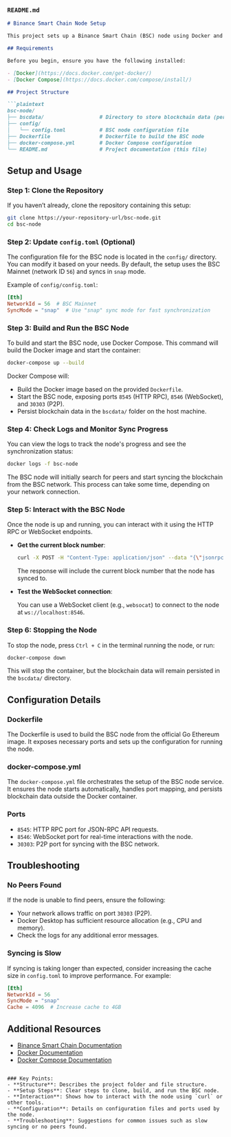 ### `README.md`

```markdown
# Binance Smart Chain Node Setup

This project sets up a Binance Smart Chain (BSC) node using Docker and Docker Compose. The setup includes configuration for running the BSC node with a persistent data directory, automatic restarts, and support for HTTP and WebSocket connections.

## Requirements

Before you begin, ensure you have the following installed:

- [Docker](https://docs.docker.com/get-docker/)
- [Docker Compose](https://docs.docker.com/compose/install/)

## Project Structure

```plaintext
bsc-node/
├── bscdata/                  # Directory to store blockchain data (persisted outside the container)
├── config/
│   └── config.toml           # BSC node configuration file
├── Dockerfile                # Dockerfile to build the BSC node
├── docker-compose.yml        # Docker Compose configuration
└── README.md                 # Project documentation (this file)
```

## Setup and Usage

### Step 1: Clone the Repository

If you haven’t already, clone the repository containing this setup:

```bash
git clone https://your-repository-url/bsc-node.git
cd bsc-node
```

### Step 2: Update `config.toml` (Optional)

The configuration file for the BSC node is located in the `config/` directory. You can modify it based on your needs. By default, the setup uses the BSC Mainnet (network ID `56`) and syncs in `snap` mode.

Example of `config/config.toml`:

```toml
[Eth]
NetworkId = 56  # BSC Mainnet
SyncMode = "snap"  # Use "snap" sync mode for fast synchronization
```

### Step 3: Build and Run the BSC Node

To build and start the BSC node, use Docker Compose. This command will build the Docker image and start the container:

```bash
docker-compose up --build
```

Docker Compose will:
- Build the Docker image based on the provided `Dockerfile`.
- Start the BSC node, exposing ports `8545` (HTTP RPC), `8546` (WebSocket), and `30303` (P2P).
- Persist blockchain data in the `bscdata/` folder on the host machine.

### Step 4: Check Logs and Monitor Sync Progress

You can view the logs to track the node's progress and see the synchronization status:

```bash
docker logs -f bsc-node
```

The BSC node will initially search for peers and start syncing the blockchain from the BSC network. This process can take some time, depending on your network connection.

### Step 5: Interact with the BSC Node

Once the node is up and running, you can interact with it using the HTTP RPC or WebSocket endpoints.

- **Get the current block number**:
  
  ```bash
  curl -X POST -H "Content-Type: application/json" --data "{\"jsonrpc\":\"2.0\",\"method\":\"eth_blockNumber\",\"params\":[],\"id\":1}" http://localhost:8545
  ```

  The response will include the current block number that the node has synced to.

- **Test the WebSocket connection**:

  You can use a WebSocket client (e.g., `websocat`) to connect to the node at `ws://localhost:8546`.

### Step 6: Stopping the Node

To stop the node, press `Ctrl + C` in the terminal running the node, or run:

```bash
docker-compose down
```

This will stop the container, but the blockchain data will remain persisted in the `bscdata/` directory.

## Configuration Details

### Dockerfile

The Dockerfile is used to build the BSC node from the official Go Ethereum image. It exposes necessary ports and sets up the configuration for running the node.

### docker-compose.yml

The `docker-compose.yml` file orchestrates the setup of the BSC node service. It ensures the node starts automatically, handles port mapping, and persists blockchain data outside the Docker container.

### Ports

- `8545`: HTTP RPC port for JSON-RPC API requests.
- `8546`: WebSocket port for real-time interactions with the node.
- `30303`: P2P port for syncing with the BSC network.

## Troubleshooting

### No Peers Found

If the node is unable to find peers, ensure the following:
- Your network allows traffic on port `30303` (P2P).
- Docker Desktop has sufficient resource allocation (e.g., CPU and memory).
- Check the logs for any additional error messages.

### Syncing is Slow

If syncing is taking longer than expected, consider increasing the cache size in `config.toml` to improve performance. For example:

```toml
[Eth]
NetworkId = 56
SyncMode = "snap"
Cache = 4096  # Increase cache to 4GB
```

## Additional Resources

- [Binance Smart Chain Documentation](https://docs.bnbchain.org/)
- [Docker Documentation](https://docs.docker.com/)
- [Docker Compose Documentation](https://docs.docker.com/compose/)
```

### Key Points:
- **Structure**: Describes the project folder and file structure.
- **Setup Steps**: Clear steps to clone, build, and run the BSC node.
- **Interaction**: Shows how to interact with the node using `curl` or other tools.
- **Configuration**: Details on configuration files and ports used by the node.
- **Troubleshooting**: Suggestions for common issues such as slow syncing or no peers found.

